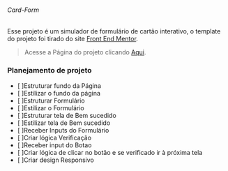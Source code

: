 ###### Card-Form

Esse projeto é um simulador de formulário de cartão interativo, o template do projeto foi tirado do site [Front End Mentor](https://www.frontendmentor.io/challenges/interactive-card-details-form-XpS8cKZDWw).

>Acesse a Página do projeto clicando [Aqui]().


### Planejamento de projeto

- [ ]Estruturar fundo da Página
- [ ]Estilizar o fundo da página
- [ ]Estruturar Formulário
- [ ]Estilizar o Formulário
- [ ]Estruturar tela de Bem sucedido
- [ ]Estilizar tela de Bem sucedido
- [ ]Receber Inputs do Formulário
- [ ]Criar lógica Verificação
- [ ]Receber input do Botao
- [ ]Criar lógica de clicar no botão e se verificado ir à próxima tela
- [ ]Criar design Responsivo
